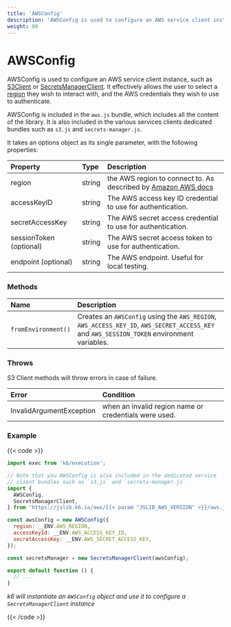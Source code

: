 ```yaml
---
title: 'AWSConfig'
description: 'AWSConfig is used to configure an AWS service client instances'
weight: 00
---
```


# AWSConfig

AWSConfig is used to configure an AWS service client instance, such as [S3Client](https://grafana.com/docs/k6/<K6_VERSION>/javascript-api/jslib/aws/s3client) or [SecretsManagerClient](https://grafana.com/docs/k6/<K6_VERSION>/javascript-api/jslib/aws/secretsmanagerclient). It effectively allows the user to select a [region](https://docs.aws.amazon.com/AmazonRDS/latest/UserGuide/Concepts.RegionsAndAvailabilityZones.html) they wish to interact with, and the AWS credentials they wish to use to authenticate.

AWSConfig is included in the `aws.js` bundle, which includes all the content of the library. It is also included in the various services clients dedicated bundles such as `s3.js` and `secrets-manager.js`.

It takes an options object as its single parameter, with the following properties:

| Property                | Type   | Description                                                                                                               |
| :---------------------- | :----- | :------------------------------------------------------------------------------------------------------------------------ |
| region                  | string | the AWS region to connect to. As described by [Amazon AWS docs](https://docs.aws.amazon.com/general/latest/gr/rande.html) |
| accessKeyID             | string | The AWS access key ID credential to use for authentication.                                                               |
| secretAccessKey         | string | The AWS secret access credential to use for authentication.                                                               |
| sessionToken (optional) | string | The AWS secret access token to use for authentication.                                                                    |
| endpoint (optional)     | string | The AWS endpoint. Useful for local testing.                                                                               |

### Methods

| Name                | Description                                                                                                                                |
| :------------------ | :----------------------------------------------------------------------------------------------------------------------------------------- |
| `fromEnvironment()` | Creates an `AWSConfig` using the `AWS_REGION`, `AWS_ACCESS_KEY_ID`, `AWS_SECRET_ACCESS_KEY` and `AWS_SESSION_TOKEN` environment variables. |

### Throws

S3 Client methods will throw errors in case of failure.

| Error                    | Condition                                             |
| :----------------------- | :---------------------------------------------------- |
| InvalidArgumentException | when an invalid region name or credentials were used. |

### Example

{{< code >}}

```javascript
import exec from 'k6/execution';

// Note that you AWSConfig is also included in the dedicated service
// client bundles such as `s3.js` and `secrets-manager.js`
import {
  AWSConfig,
  SecretsManagerClient,
} from 'https://jslib.k6.io/aws/{{< param "JSLIB_AWS_VERSION" >}}/aws.js';

const awsConfig = new AWSConfig({
  region: __ENV.AWS_REGION,
  accessKeyId: __ENV.AWS_ACCESS_KEY_ID,
  secretAccessKey: __ENV.AWS_SECRET_ACCESS_KEY,
});

const secretsManager = new SecretsManagerClient(awsConfig);

export default function () {
  // ...
}
```

_k6 will instantiate an `AWSConfig` object and use it to configure a `SecretsManagerClient` instance_

{{< /code >}}
